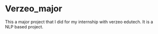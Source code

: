 # Verzeo_major

This a major project that I did for my internship with verzeo edutech.
It is a NLP based project.
